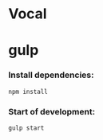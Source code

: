 # Vocal

# gulp

### Install dependencies:

`npm install`

### Start of development:

`gulp start`

<!-- В папку plugins ложим только плагины которые нужно минимизировать, минимизированые плагины складываем в маркап папка js -->